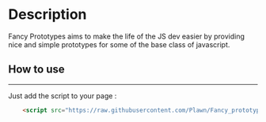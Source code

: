 # Description

Fancy Prototypes aims to make the life of the JS dev easier by providing nice and simple prototypes for some of the base class of javascript. 

## How to use
---

Just add the script to your page :
```html
    <script src="https://raw.githubusercontent.com/Plawn/Fancy_prototypes/master/Fancy_prototypes.js"></script>

```